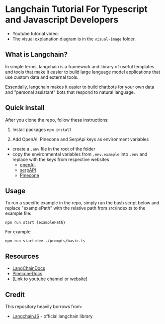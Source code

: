 # Langchain Tutorial For Typescript and Javascript Developers

- Youtube tutorial video:
- The visual explanation diagram is in the `visual-image` folder.

## What is Langchain?

In simple terms, langchain is a framework and library of useful templates and tools that make it easier to build large language model applications that use custom data and external tools.

Essentially, langchain makes it easier to build chatbots for your own data and "personal assistant" bots that respond to natural language.

## Quick install

After you clone the repo, follow these instructions:

1. Install packages
   `npm install`

2. Add OpenAI, Pinecone and SerpApi keys as environment variables

- create a `.env` file in the root of the folder
- copy the environmental variables from `.env.example` into `.env` and replace with the keys from respective websites
  - [openAI](https://platform.openai.com/account/api-keys).
  - [serpAPI](https://serpapi.co)
  - [Pinecone](https://www.pinecone.io/)

## Usage

To run a specific example in the repo, simply run the bash script below and replace "examplePath" with the relative path from src/index.ts to the example file:

`npm run start {examplePath}`

For example:

`npm run start:dev ./prompts/basic.ts`

## Resources

- [LangChainDocs](https://hwchase17.github.io/langchainjs/docs/overview)
- [PineconeDocs](https://docs.pinecone.io/docs/node-client)
- [Link to youtube channel or website]

## Credit

This repository heavily borrows from:

- [LangchainJS](https://github.com/hwchase17/langchainjs) - official langchain library
